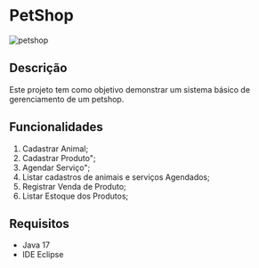 # PetShop

![petshop](https://github.com/lrodsantos/Petshop/assets/125817592/22bb0497-9897-49f6-b180-52031f1ba797)


## Descrição

Este projeto tem como objetivo demonstrar um sistema básico de gerenciamento de um petshop. 

## Funcionalidades

1. Cadastrar Animal;
2. Cadastrar Produto";
3. Agendar Serviço";
4. Listar cadastros de animais e serviços Agendados;
5. Registrar Venda de Produto;
6. Listar Estoque dos Produtos;

## Requisitos

- Java 17
- IDE Eclipse
